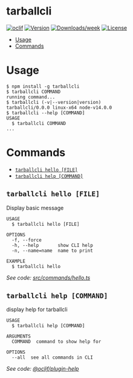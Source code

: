 tarballcli
==========



[![oclif](https://img.shields.io/badge/cli-oclif-brightgreen.svg)](https://oclif.io)
[![Version](https://img.shields.io/npm/v/tarballcli.svg)](https://npmjs.org/package/tarballcli)
[![Downloads/week](https://img.shields.io/npm/dw/tarballcli.svg)](https://npmjs.org/package/tarballcli)
[![License](https://img.shields.io/npm/l/tarballcli.svg)](https://github.com/VerasThiago/tarballcli/blob/master/package.json)

<!-- toc -->
* [Usage](#usage)
* [Commands](#commands)
<!-- tocstop -->
# Usage
<!-- usage -->
```sh-session
$ npm install -g tarballcli
$ tarballcli COMMAND
running command...
$ tarballcli (-v|--version|version)
tarballcli/0.0.0 linux-x64 node-v14.0.0
$ tarballcli --help [COMMAND]
USAGE
  $ tarballcli COMMAND
...
```
<!-- usagestop -->
# Commands
<!-- commands -->
* [`tarballcli hello [FILE]`](#tarballcli-hello-file)
* [`tarballcli help [COMMAND]`](#tarballcli-help-command)

## `tarballcli hello [FILE]`

Display basic message

```
USAGE
  $ tarballcli hello [FILE]

OPTIONS
  -f, --force
  -h, --help       show CLI help
  -n, --name=name  name to print

EXAMPLE
  $ tarballcli hello
```

_See code: [src/commands/hello.ts](https://github.com/VerasThiago/tarballcli/blob/v0.0.0/src/commands/hello.ts)_

## `tarballcli help [COMMAND]`

display help for tarballcli

```
USAGE
  $ tarballcli help [COMMAND]

ARGUMENTS
  COMMAND  command to show help for

OPTIONS
  --all  see all commands in CLI
```

_See code: [@oclif/plugin-help](https://github.com/oclif/plugin-help/blob/v3.2.0/src/commands/help.ts)_
<!-- commandsstop -->
